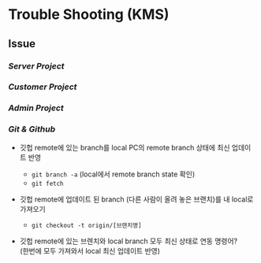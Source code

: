 # Trouble Shooting (KMS)

## **Issue**

### _Server Project_

### _Customer Project_

### _Admin Project_

### _Git & Github_

- 깃헙 remote에 있는 branch를 local PC의 remote branch 상태에 최신 업데이트 반영

  - `git branch -a` (local에서 remote branch state 확인)
  - `git fetch`

- 깃헙 remote에 업데이트 된 branch (다른 사람이 올려 놓은 브랜치)를 내 local로 가져오기

  - `git checkout -t origin/[브랜치명]`

- 깃헙 remote에 있는 브렌치와 local branch 모두 최신 상태로 연동 명령어? <br/>
  (한번에 모두 가져와서 local 최신 업데이트 반영)
